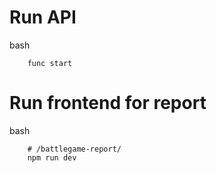 # Run API

bash

```
    func start
```

# Run frontend for report

bash

```
    # /battlegame-report/
    npm run dev
```

